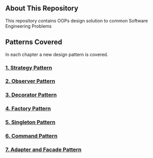 
## About This Repository
This repository contains OOPs design solution to common Software Engineering Problems

## Patterns Covered
In each chapter a new design pattern is covered.

### [1. Strategy Pattern](/src/com/learning/oops/chapter1/chapter1.md)


### [2. Observer Pattern](/src/com/learning/oops/chapter2/Chapter2.md)


### [3. Decorator Pattern](/src/com/learning/oops/chapter3/Chapter3.md)


### [4. Factory Pattern](/src/com/learning/oops/chapter4/chapter4.md)



### [5. Singleton Pattern](/src/com/learning/oops/chapter5/chapter5.md)



### [6. Command Pattern](/src/com/learning/oops/chapter6/chapter6.md)



### [7. Adapter and Facade Pattern](/src/com/learning/oops/chapter7/chapter7.md)



